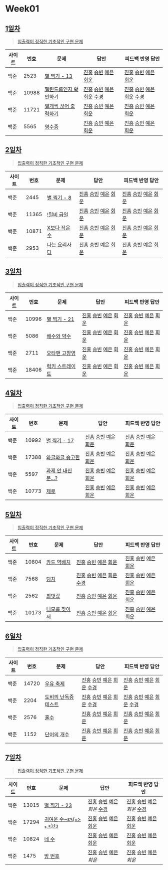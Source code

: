 # Week01

## [1일차](Day01)

> [입출력이 정직한 기초적인 구현 문제](https://www.acmicpc.net/group/workbook/view/9797/28682)

| 사이트 | 번호  | 문제                                                           | 답안                                                                                                                  | 피드백 반영 답안                                                                                                                  |
| ------ | ----- | -------------------------------------------------------------- | --------------------------------------------------------------------------------------------------------------------- | --------------------------------------------------------------------------------------------------------------------------------- |
| 백준   | 2523  | [별 찍기 - 13](https://www.acmicpc.net/problem/2523) | [진홍](Day01/boj2523_kjh.java) [승빈](Day01/boj2523_wsb.java) [예은](Day01/boj2523_lye.cs) [회운](Day01/boj2523_jhw.java) | [진홍](Day01/boj2523_kjh_fb.java) [승빈](Day01/boj2523_wsb_fb.java) [예은](Day01/boj2523_lye_fb.cs) [회운](Day01/boj2523_jhw_fb.java) |
| 백준   | 10988 | [팰린드롬인지 확인하기](https://www.acmicpc.net/problem/10988) | [진홍](Day01/boj10988_kjh.java) [승빈](Day01/boj10988_wsb.java) [예은](Day01/boj10988_lye.cs) [회운](Day01/boj10988_jhw.java) [수경](https://github.com/sukyeongh/Algorithm/blob/master/20210409/boj10988_hsk.js)| [진홍](Day01/boj10988_kjh_fb.java) [승빈](Day01/boj10988_wsb_fb.java) [예은](Day01/boj10988_lye_fb.cs) [회운](Day01/boj10988_jhw_fb.java) [수경](https://github.com/sukyeongh/Algorithm/blob/master/20210409/boj10988_hsk_fb.js) |
| 백준   | 11721 | [열개씩 끊어 출력하기](https://www.acmicpc.net/problem/11721)  | [진홍](Day01/boj11721_kjh.java) [승빈](Day01/boj11721_wsb.java) [예은](Day01/boj11721_lye.cs) [회운](Day01/boj11721_jhw.java) | [진홍](Day01/boj11721_kjh_fb.java) [승빈](Day01/boj11721_wsb_fb.java) [예은](Day01/boj11721_lye_fb.cs) [회운](Day01/boj11721_jhw_fb.java) |
| 백준   | 5565  | [영수증](https://www.acmicpc.net/problem/5565) | [진홍](Day01/boj5565_kjh.java) [승빈](Day01/boj5565_wsb.java) [예은](Day01/boj5565_lye.cs) [회운](Day01/boj5565_jhw.java) | [진홍](Day01/boj5565_kjh_fb.java) [승빈](Day01/boj5565_wsb_fb.java) [예은](Day01/boj5565_lye_fb.cs) [회운](Day01/boj5565_jhw_fb.java)     |

## [2일차](Day02)

> [입출력이 정직한 기초적인 구현 문제](https://www.acmicpc.net/group/workbook/view/9797/28683)

| 사이트 | 번호  | 문제                                                  | 답안                                                                                                                  | 피드백 반영 답안                                                                                                               |
| ------ | ----- | ----------------------------------------------------- | --------------------------------------------------------------------------------------------------------------------- | ------------------------------------------------------------------------------------------------------------------------------ |
| 백준   | 2445  | [별 찍기 - 8](https://www.acmicpc.net/problem/2445)   | [진홍](Day02/boj2445_kjh.java) [승빈](Day02/boj2445_wsb.java) [예은](Day02/boj2445_lye.cs) [회운](Day02/boj2445_jhw.java)     | [진홍](Day02/boj2445_kjh.java) [승빈](Day02/boj2445_wsb_fb.java) [예은](Day02/boj2445_lye_fb.cs) [회운](Day02/boj2445_jhw_fb.java)     |
| 백준   | 11365 | [!밀비 급일](https://www.acmicpc.net/problem/11365)   | [진홍](Day02/boj11365_kjh.java) [승빈](Day02/boj11365_wsb.java) [예은](Day02/boj11365_lye.cs) [회운](Day02/boj11365_jhw.java) | [진홍](Day02/boj11365_kjh.java) [승빈](Day02/boj11365_wsb_fb.java) [예은](Day02/boj11365_lye_fb.cs) [회운](Day02/boj11365_jhw_fb.java) |
| 백준   | 10871 | [X보다 작은수](https://www.acmicpc.net/problem/10871) | [진홍](Day02/boj10871_kjh.java) [승빈](Day02/boj10871_wsb.java) [예은](Day02/boj10871_lye.cs) [회운](Day02/boj10871_jhw.java) | [진홍](Day02/boj10871_kjh.java) [승빈](Day02/boj10871_wsb.java) [예은](Day02/boj10871_lye_fb.cs) [회운](Day02/boj10871_jhw_fb.java)    |
| 백준   | 2953  | [나는 요리사다](https://www.acmicpc.net/problem/2953) | [진홍](Day02/boj2953_kjh.java) [승빈](Day02/boj2953_wsb.java) [예은](Day02/boj2953_lye.cs) [회운](Day02/boj2953_jhw.java)     | [진홍](Day02/boj2953_kjh.java) [승빈](Day02/boj2953_wsb.java) [예은](Day02/boj2953_lye_fb.cs) [회운](Day02/boj2953_jhw_fb.java)        |

## [3일차](Day03)

> [입출력이 정직한 기초적인 구현 문제](https://www.acmicpc.net/group/workbook/view/9797/28694)

| 사이트 | 번호  | 문제                                                     | 답안                                                                                                                  | 피드백 반영 답안                                                                                                               |
| ------ | ----- | -------------------------------------------------------- | --------------------------------------------------------------------------------------------------------------------- | ------------------------------------------------------------------------------------------------------------------------------ |
| 백준   | 10996 | [별 찍기 - 21](https://www.acmicpc.net/problem/10996)    | [진홍](Day03/boj10996_kjh.java) [승빈](Day03/boj10996_wsb.java) [예은](Day03/boj10996_lye.cs) [회운](Day03/boj10996_jhw.java) | [진홍](Day03/boj10996_kjh_fb.java) [승빈](Day03/boj10996_wsb.java) [예은](Day03/boj10996_lye_fb.cs) [회운](Day03/boj10996_jhw_fb.java) |
| 백준   | 5086  | [배수와 약수](https://www.acmicpc.net/problem/5086)      | [진홍](Day03/boj5086_kjh.java) [승빈](Day03/boj5086_wsb.java) [예은](Day03/boj5086_lye.cs) [회운](Day03/boj5086_jhw.java)     | [진홍](Day03/boj5086_kjh.java) [승빈](Day03/boj5086_wsb.java) [예은](Day03/boj5086_lye_fb.cs) [회운](Day03/boj5086_jhw_fb.java)        |
| 백준   | 2711  | [오타맨 고창영](https://www.acmicpc.net/problem/2711)    | [진홍](Day03/boj2711_kjh.java) [승빈](Day03/boj2711_wsb.java) [예은](Day03/boj2711_lye.cs) [회운](Day03/boj2711_jhw.java)     | [진홍](Day03/boj2711_kjh.java) [승빈](Day03/boj2711_wsb_fb.java) [예은](Day03/boj2711_lye_fb.cs) [회운](Day03/boj2711_jhw_fb.java)     |
| 백준   | 18406 | [럭키 스트레이트](https://www.acmicpc.net/problem/18406) | [진홍](Day03/boj18406_kjh.java) [승빈](Day03/boj18406_wsb.java) [예은](Day03/boj18406_lye.cs) [회운](Day03/boj18406_jhw.java) | [진홍](Day03/boj18406_kjh.java) [승빈](Day03/boj18406_wsb_fb.java) [예은](Day03/boj18406_lye_fb.cs) [회운](Day03/boj18406_jhw_fb.java) |

## [4일차](Day04)

> [입출력이 정직한 기초적인 구현 문제](https://www.acmicpc.net/group/workbook/view/9797/28716)

| 사이트 | 번호  | 문제                                                        | 답안                                                                                                                  | 피드백 반영 답안                                                                                                                  |
| ------ | ----- | ----------------------------------------------------------- | --------------------------------------------------------------------------------------------------------------------- | --------------------------------------------------------------------------------------------------------------------------------- |
| 백준   | 10992 | [별 찍기 - 17](https://www.acmicpc.net/problem/10992)       | [진홍](Day04/boj10992_kjh.java) [승빈](Day04/boj10992_wsb.java) [예은](Day04/boj10992_lye.cs) [회운](Day04/boj10992_jhw.java) | [진홍](Day04/boj10992_kjh_fb.java) [승빈](Day04/boj10992_wsb_fb.java) [예은](Day04/boj10992_lye_fb.cs) [회운](Day04/boj10992_jhw_fb.java) |
| 백준   | 17388 | [와글와글 숭고한](https://www.acmicpc.net/problem/17388)    | [진홍](Day04/boj17388_kjh.java) [승빈](Day04/boj17388_wsb.java) [예은](Day04/boj17388_lye.cs) [회운](Day04/boj17388_jhw.java) | [진홍](Day04/boj17388_kjh.java) [승빈](Day04/boj17388_wsb.java) [예은](Day04/boj17388_lye_fb.cs) [회운](Day04/boj17388_jhw_fb.java)       |
| 백준   | 5597  | [과제 안 내신 분...?](https://www.acmicpc.net/problem/5597) | [진홍](Day04/boj5597_kjh.java) [승빈](Day04/boj5597_wsb.java) [예은](Day04/boj5597_lye.cs) [회운](Day04/boj5597_jhw.java)     | [진홍](Day04/boj5597_kjh_fb.java) [승빈](Day04/boj5597_wsb_fb.java) [예은](Day04/boj5597_lye_fb.cs) [회운](Day04/boj5597_jhw_fb.java)     |
| 백준   | 10773 | [제로](https://www.acmicpc.net/problem/10773)               | [진홍](Day04/boj10773_kjh.java) [승빈](Day04/boj10773_wsb.java) [예은](Day04/boj10773_lye.cs) [회운](Day04/boj10773_jhw.java) | [진홍](Day04/boj10773_kjh.java) [승빈](Day04/boj10773_wsb_fb.java) [예은](Day04/boj10773_lye_fb.cs) [회운](Day04/boj10773_jhw_fb.java)    |

## [5일차](Day05)

> [입출력이 정직한 기초적인 구현 문제](https://www.acmicpc.net/group/workbook/view/9797/28728)

| 사이트 | 번호  | 문제                                                   | 답안                                                                                                                  | 피드백 반영 답안                                                                                                               |
| ------ | ----- | ------------------------------------------------------ | --------------------------------------------------------------------------------------------------------------------- | ------------------------------------------------------------------------------------------------------------------------------ |
| 백준   | 10804 | [카드 역배치](https://www.acmicpc.net/problem/10804)   | [진홍](Day05/boj10804_kjh.java) [승빈](Day05/boj10804_wsb.cs) [예은](Day05/boj10804_lye.cs) [회운](Day05/boj10804_jhw.java)   | [진홍](Day05/boj10804_kjh_fb.java) [승빈](Day05/boj10804_wsb.java) [예은](Day05/boj10804_lye_fb.cs) [회운](Day05/boj10804_jhw_fb.java) |
| 백준   | 7568  | [덩치](https://www.acmicpc.net/problem/7568)           | [진홍](Day05/boj7568_kjh.java) [승빈](Day05/boj7568_wsb.cs) [예은](Day05/boj7568_lye.cs) [회운](Day05/boj7568_jhw.java) [수경](https://github.com/sukyeongh/Algorithm/blob/master/20210410/boj7568_hsk.js)      | [진홍](Day05/boj7568_kjh_fb.java) [승빈](Day05/boj7568_wsb.java) [예은](Day05/boj7568_lye_fb.cs) [회운](Day05/boj7568_jhw_fb.java)     |
| 백준   | 2562  | [최댓값](https://www.acmicpc.net/problem/2562)         | [진홍](Day05/boj2562_kjh.java) [승빈](Day05/boj2562_wsb.java) [예은](Day05/boj2562_lye.cs) [회운](Day05/boj2562_jhw.java)     | [진홍](Day05/boj2562_kjh_fb.java) [승빈](Day05/boj2562_wsb.java) [예은](Day05/boj2562_lye_fb.cs) [회운](Day05/boj2562_jhw_fb.java)     |
| 백준   | 10173 | [니모를 찾아서](https://www.acmicpc.net/problem/10173) | [진홍](Day05/boj10173_kjh.java) [승빈](Day05/boj10173_wsb.java) [예은](Day05/boj10173_lye.cs) [회운](Day05/boj10173_jhw.java) | [진홍](Day05/boj10173_kjh.java) [승빈](Day05/boj10173_wsb.java) [예은](Day05/boj10173_lye_fb.cs) [회운](Day05/boj10173_jhw_fb.java)    |

## [6일차](Day06)

> [입출력이 정직한 기초적인 구현 문제](https://www.acmicpc.net/group/workbook/view/9797/28770)

| 사이트 | 번호  | 문제                                                         | 답안                                                                                                                  | 피드백 반영 답안                                                                                                            |
| ------ | ----- | ------------------------------------------------------------ | --------------------------------------------------------------------------------------------------------------------- | --------------------------------------------------------------------------------------------------------------------------- |
| 백준   | 14720 | [우유 축제](https://www.acmicpc.net/problem/14720)           | [진홍](Day06/boj14720_kjh.java) [승빈](Day06/boj14720_wsb.java) [예은](Day06/boj14720_lye.cs) [회운](Day06/boj14720_jhw.java) [수경](https://github.com/sukyeongh/Algorithm/blob/master/20210408/boj14720_hsk.js) | [진홍](Day06/boj14720_kjh.java) [승빈](Day06/boj14720_wsb.java) [예은](Day06/boj14720_lye_fb.cs) [회운](Day06/boj14720_jhw_fb.java) |
| 백준   | 2204  | [도비의 난독증 테스트](https://www.acmicpc.net/problem/2204) | [진홍](Day06/boj2204_kjh.java) [승빈](Day06/boj2204_wsb.java) [예은](Day06/boj2204_lye.cs) [회운](Day06/boj2204_jhw.java) [수경](https://github.com/sukyeongh/Algorithm/blob/master/20210410/boj7568_hsk.js)    | [진홍](Day06/boj2204_kjh_fb.java) [승빈](Day06/boj2204_wsb.java) [예은](Day06/boj2204_lye_fb.cs) [회운](Day06/boj2204_jhw.java) [수경](https://github.com/sukyeongh/Algorithm/blob/master/20210411/boj2204_hsk_fb.js)    |
| 백준   | 2576  | [홀수](https://www.acmicpc.net/problem/2576)                 | [진홍](Day06/boj2576_kjh.java) [승빈](Day06/boj2576_wsb.java) [예은](Day06/boj2576_lye.cs) [회운](Day06/boj2576_jhw.java)     | [진홍](Day06/boj2576_kj_fb_.java) [승빈](Day06/boj2576_wsb.java) [예은](Day06/boj2576_lye_fb.cs) [회운](Day06/boj2576_jhw_fb.java)  |
| 백준   | 1152  | [단어의 개수](https://www.acmicpc.net/problem/1152)          | [진홍](Day06/boj1152_kjh.java) [승빈](Day06/boj1152_wsb.java) [예은](Day06/boj1152_lye.cs) [회운](Day06/boj1152_jhw.java)     | [진홍](Day06/boj1152_kjh.java) [승빈](Day06/boj1152_wsb.java) [예은](Day06/boj1152_lye_fb.cs) [회운](Day06/boj1152_jhw.java)        |

## [7일차](Day07)

> [입출력이 정직한 기초적인 구현 문제](https://www.acmicpc.net/group/workbook/view/9797/28774)

| 사이트 | 번호  | 문제                                                            | 답안                                                                                                                  | 피드백 반영 답안                                                                                                            |
| ------ | ----- | --------------------------------------------------------------- | --------------------------------------------------------------------------------------------------------------------- | --------------------------------------------------------------------------------------------------------------------------- |
| 백준   | 13015 | [별 찍기 - 23](https://www.acmicpc.net/problem/13015)           | [진홍](Day07/boj13015_kjh.java) [승빈](Day07/boj13015_wsb.java) [예은](Day07/boj13015_lye.cs) _회운_  [수경](https://github.com/sukyeongh/Algorithm/blob/master/20210412/boj13015_hsk.js)                        | [진홍](Day07/boj13015_kjh.java) [승빈](Day07/boj13015_wsb.java) [예은](Day07/boj13015_lye_fb.cs) _회운_   [수경](https://github.com/sukyeongh/Algorithm/blob/master/20210412/boj13015_hsk_fb.js)                          |
| 백준   | 17294 | [귀여운 수~ε٩(๑> ₃ <)۶з](https://www.acmicpc.net/problem/17294) | [진홍](Day07/boj17294_kjh.java) [승빈](Day07/boj17294_wsb.java) [예은](Day07/boj17294_lye.cs) [회운](Day07/boj17294_jhw.java) | [진홍](Day07/boj17294_kjh.java) [승빈](Day07/boj17294_wsb.java) [예은](Day07/boj17294_lye_fb.cs) [회운](Day07/boj17294_jhw_fb.java) |
| 백준   | 10824 | [네 수](https://www.acmicpc.net/problem/10824)                  | [진홍](Day07/boj10824_kjh.java) [승빈](Day07/boj10824_wsb.java) [예은](Day07/boj10824_lye.cs) [회운](Day07/boj10824_jhw.java) | [진홍](Day07/boj10824_kjh.java) [승빈](Day07/boj10824_wsb.java) [예은](Day07/boj10824_lye_fb.cs) [회운](Day07/boj10824_jhw.java)    |
| 백준   | 1475  | [방 번호](https://www.acmicpc.net/problem/1475)                 | [진홍](Day07/boj1475_kjh.java) [승빈](Day07/boj1475_wsb.java) [예은](Day07/boj1475_lye.cs) _회운_                             | [진홍](Day07/boj1475_kjh.java) [승빈](Day07/boj1475_wsb.java) [예은](Day07/boj1475_lye_fb.cs) _회운_                                |
